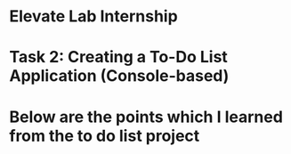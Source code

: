 # Elevate Lab Internship
# Task 2: Creating a To-Do List Application (Console-based) 
# Below are the points which I learned from the to do list project
